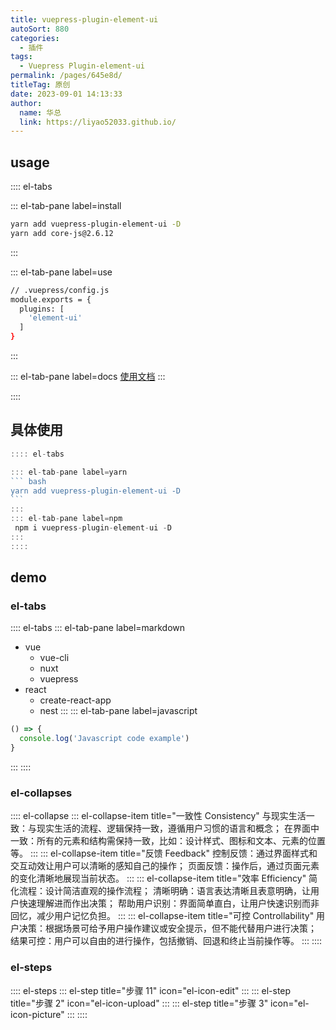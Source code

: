 ```yaml
---
title: vuepress-plugin-element-ui
autoSort: 880
categories: 
  - 插件
tags: 
  - Vuepress Plugin-element-ui
permalink: /pages/645e8d/
titleTag: 原创
date: 2023-09-01 14:13:33
author: 
  name: 华总
  link: https://liyao52033.github.io/
---
```




## usage

:::: el-tabs

::: el-tab-pane label=install

``` bash
yarn add vuepress-plugin-element-ui -D
yarn add core-js@2.6.12
```

:::

::: el-tab-pane label=use

``` bash
// .vuepress/config.js
module.exports = {
  plugins: [
    'element-ui'
  ]
}
```

:::

::: el-tab-pane label=docs
 [使用文档](https://lq782655835.github.io/vuepress-plugin-element-ui/)
:::

::::

## 具体使用

````javascript
:::: el-tabs

::: el-tab-pane label=yarn
``` bash
yarn add vuepress-plugin-element-ui -D
```
:::
::: el-tab-pane label=npm
 npm i vuepress-plugin-element-ui -D
:::
::::
````





## demo

###  el-tabs

:::: el-tabs
::: el-tab-pane label=markdown

* vue
  * vue-cli
  * nuxt
  * vuepress
* react
  * create-react-app
  * nest
  :::
  ::: el-tab-pane label=javascript
``` javascript
() => {
  console.log('Javascript code example')
}
```
:::
::::

###  el-collapses


:::: el-collapse
::: el-collapse-item title="一致性 Consistency"
与现实生活一致：与现实生活的流程、逻辑保持一致，遵循用户习惯的语言和概念；
在界面中一致：所有的元素和结构需保持一致，比如：设计样式、图标和文本、元素的位置等。
:::
::: el-collapse-item title="反馈 Feedback"
控制反馈：通过界面样式和交互动效让用户可以清晰的感知自己的操作；
页面反馈：操作后，通过页面元素的变化清晰地展现当前状态。
:::
::: el-collapse-item title="效率 Efficiency"
简化流程：设计简洁直观的操作流程；
清晰明确：语言表达清晰且表意明确，让用户快速理解进而作出决策；
帮助用户识别：界面简单直白，让用户快速识别而非回忆，减少用户记忆负担。
:::
::: el-collapse-item title="可控 Controllability"
用户决策：根据场景可给予用户操作建议或安全提示，但不能代替用户进行决策；
结果可控：用户可以自由的进行操作，包括撤销、回退和终止当前操作等。
:::
::::


### el-steps

:::: el-steps
::: el-step title="步骤 11" icon="el-icon-edit"
:::
::: el-step title="步骤 2" icon="el-icon-upload"
:::
::: el-step title="步骤 3" icon="el-icon-picture"
:::
::::





